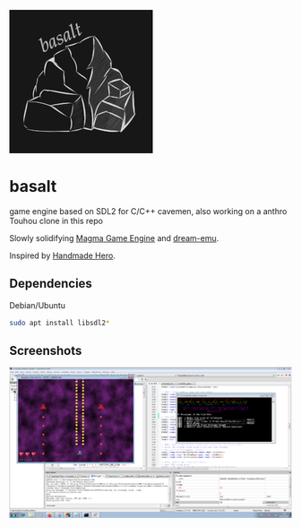 ![basalt](misc/logo_small.png)

# basalt

game engine based on SDL2 for C/C++ cavemen, also working on a anthro Touhou clone in this repo

Slowly solidifying [Magma Game Engine](https://github.com/bramtechs/RaylibMagmaEngine) and [dream-emu](https://github.com/bramtechs/dream-emu).

Inspired by [Handmade Hero](https://handmadehero.org/).

## Dependencies

Debian/Ubuntu

```bash
sudo apt install libsdl2*
```

## Screenshots

![Preview](screenshots/windows7_2.PNG)
